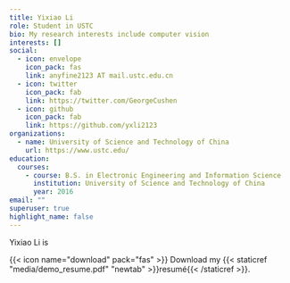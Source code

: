 ```yaml
---
title: Yixiao Li
role: Student in USTC
bio: My research interests include computer vision
interests: []
social:
  - icon: envelope
    icon_pack: fas
    link: anyfine2123 AT mail.ustc.edu.cn
  - icon: twitter
    icon_pack: fab
    link: https://twitter.com/GeorgeCushen
  - icon: github
    icon_pack: fab
    link: https://github.com/yxli2123
organizations:
  - name: University of Science and Technology of China
    url: https://www.ustc.edu/
education:
  courses:
    - course: B.S. in Electronic Engineering and Information Science
      institution: University of Science and Technology of China
      year: 2016
email: ""
superuser: true
highlight_name: false
---
```

Yixiao Li is 

{{< icon name="download" pack="fas" >}} Download my {{< staticref "media/demo_resume.pdf" "newtab" >}}resumé{{< /staticref >}}.